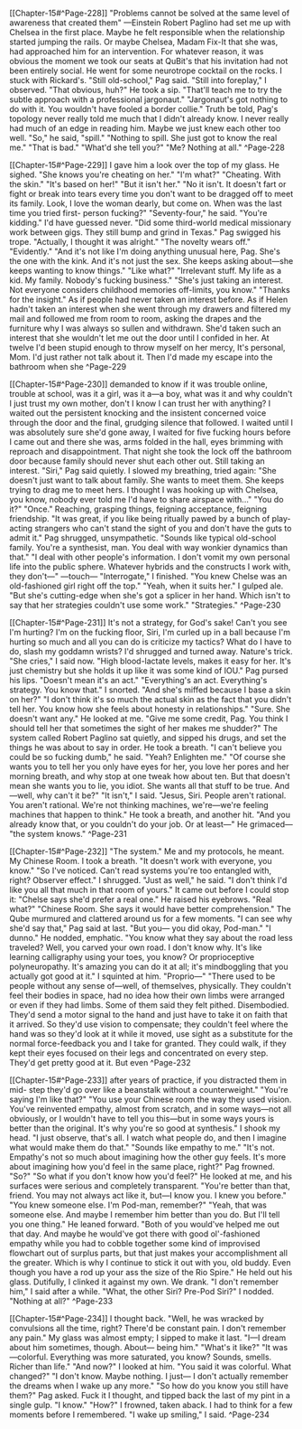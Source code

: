 [[Chapter-15#^Page-228]] 
"Problems cannot be solved at the same level of awareness that created them"
—Einstein
Robert Paglino had set me up with Chelsea in the first place. Maybe he felt responsible when the
relationship started jumping the rails. Or maybe Chelsea, Madam Fix-It that she was, had approached
him for an intervention. For whatever reason, it was obvious the moment we took our seats at QuBit's
that his invitation had not been entirely social.
He went for some neurotrope cocktail on the rocks. I stuck with Rickard's.
"Still old-school," Pag said.
"Still into foreplay," I observed.
"That obvious, huh?" He took a sip. "That'll teach me to try the subtle approach with a professional
jargonaut."
"Jargonaut's got nothing to do with it. You wouldn't have fooled a border collie." Truth be told, Pag's
topology never really told me much that I didn't already know. I never really had much of an edge in
reading him. Maybe we just knew each other too well.
"So," he said, "spill."
"Nothing to spill. She just got to know the real me."
"That is bad."
"What'd she tell you?"
"Me? Nothing at all." ^Page-228

[[Chapter-15#^Page-229]] 
I gave him a look over the top of my glass.
He sighed. "She knows you're cheating on her."
"I'm what?"
"Cheating. With the skin."
"It's based on her!"
"But it isn't her."
"No it isn't. It doesn't fart or fight or break into tears every time you don't want to be dragged off to
meet its family. Look, I love the woman dearly, but come on. When was the last time you tried first-
person fucking?"
"Seventy-four," he said.
"You're kidding." I'd have guessed never.
"Did some third-world medical missionary work between gigs. They still bump and grind in Texas."
Pag swigged his trope. "Actually, I thought it was alright."
"The novelty wears off."
"Evidently."
"And it's not like I'm doing anything unusual here, Pag. She's the one with the kink. And it's not just
the sex. She keeps asking about—she keeps wanting to know things."
"Like what?"
"Irrelevant stuff. My life as a kid. My family. Nobody's fucking business."
"She's just taking an interest. Not everyone considers childhood memories off-limits, you know."
"Thanks for the insight." As if people had never taken an interest before. As if Helen hadn't taken an
interest when she went through my drawers and filtered my mail and followed me from room to room,
asking the drapes and the furniture why I was always so sullen and withdrawn. She'd taken such an
interest that she wouldn't let me out the door until I confided in her. At twelve I'd been stupid enough
to throw myself on her mercy, It's personal, Mom. I'd just rather not talk about it. Then I'd made my
escape into the bathroom when she ^Page-229

[[Chapter-15#^Page-230]] 
demanded to know if it was trouble online, trouble at school, was it
a girl, was it a—a boy, what was it and why couldn't I just trust my own mother, don't I know I can
trust her with anything? I waited out the persistent knocking and the insistent concerned voice through
the door and the final, grudging silence that followed. I waited until I was absolutely sure she'd gone
away, I waited for five fucking hours before I came out and there she was, arms folded in the hall,
eyes brimming with reproach and disappointment. That night she took the lock off the bathroom door
because family should never shut each other out. Still taking an interest.
"Siri," Pag said quietly.
I slowed my breathing, tried again: "She doesn't just want to talk about family. She wants to meet
them. She keeps trying to drag me to meet hers. I thought I was hooking up with Chelsea, you know,
nobody ever told me I'd have to share airspace with..."
"You do it?"
"Once." Reaching, grasping things, feigning acceptance, feigning friendship. "It was great, if you like
being ritually pawed by a bunch of play-acting strangers who can't stand the sight of you and don't
have the guts to admit it."
Pag shrugged, unsympathetic. "Sounds like typical old-school family. You're a synthesist, man. You
deal with way wonkier dynamics than that."
"I deal with other people's information. I don't vomit my own personal life into the public sphere.
Whatever hybrids and the constructs I work with, they don't—"
—touch—
"Interrogate," I finished.
"You knew Chelse was an old-fashioned girl right off the top."
"Yeah, when it suits her." I gulped ale. "But she's cutting-edge when she's got a splicer in her hand.
Which isn't to say that her strategies couldn't use some work."
"Strategies." ^Page-230

[[Chapter-15#^Page-231]] 
It's not a strategy, for God's sake! Can't you see I'm hurting? I'm on the fucking floor, Siri, I'm curled
up in a ball because I'm hurting so much and all you can do is criticize my tactics? What do I have to
do, slash my goddamn wrists?
I'd shrugged and turned away. Nature's trick.
"She cries," I said now. "High blood-lactate levels, makes it easy for her. It's just chemistry but she
holds it up like it was some kind of IOU."
Pag pursed his lips. "Doesn't mean it's an act."
"Everything's an act. Everything's strategy. You know that." I snorted. "And she's miffed because I
base a skin on her?"
"I don't think it's so much the actual skin as the fact that you didn't tell her. You know how she feels
about honesty in relationships."
"Sure. She doesn't want any."
He looked at me.
"Give me some credit, Pag. You think I should tell her that sometimes the sight of her makes me
shudder?"
The system called Robert Paglino sat quietly, and sipped his drugs, and set the things he was about to
say in order. He took a breath.
"I can't believe you could be so fucking dumb," he said.
"Yeah? Enlighten me."
"Of course she wants you to tell her you only have eyes for her, you love her pores and her morning
breath, and why stop at one tweak how about ten. But that doesn't mean she wants you to lie, you idiot.
She wants all that stuff to be true. And—well, why can't it be?"
"It isn't," I said.
"Jesus, Siri. People aren't rational. You aren't rational. We're not thinking machines, we're—we're
feeling machines that happen to think." He took a breath, and another hit. "And you already know that,
or you couldn't do your job. Or at least—" He grimaced— "the system knows." ^Page-231

[[Chapter-15#^Page-232]] 
"The system."
Me and my protocols, he meant. My Chinese Room.
I took a breath. "It doesn't work with everyone, you know."
"So I've noticed. Can't read systems you're too entangled with, right? Observer effect."
I shrugged.
"Just as well," he said. "I don't think I'd like you all that much in that room of yours."
It came out before I could stop it: "Chelse says she'd prefer a real one."
He raised his eyebrows. "Real what?"
"Chinese Room. She says it would have better comprehension."
The Qube murmured and clattered around us for a few moments.
"I can see why she'd say that," Pag said at last. "But you— you did okay, Pod-man."
"I dunno."
He nodded, emphatic. "You know what they say about the road less traveled? Well, you carved your
own road. I don't know why. It's like learning calligraphy using your toes, you know? Or
proprioceptive polyneuropathy. It's amazing you can do it at all; it's mindboggling that you actually
got good at it."
I squinted at him. "Proprio—"
"There used to be people without any sense of—well, of themselves, physically. They couldn't feel
their bodies in space, had no idea how their own limbs were arranged or even if they had limbs. Some
of them said they felt pithed. Disembodied. They'd send a motor signal to the hand and just have to
take it on faith that it arrived. So they'd use vision to compensate; they couldn't feel where the hand
was so they'd look at it while it moved, use sight as a substitute for the normal force-feedback you and
I take for granted. They could walk, if they kept their eyes focused on their legs and concentrated on
every step. They'd get pretty good at it. But even ^Page-232

[[Chapter-15#^Page-233]] 
after years of practice, if you distracted them in mid-
step they'd go over like a beanstalk without a counterweight."
"You're saying I'm like that?"
"You use your Chinese room the way they used vision. You've reinvented empathy, almost from
scratch, and in some ways—not all obviously, or I wouldn't have to tell you this—but in some ways
yours is better than the original. It's why you're so good at synthesis."
I shook my head. "I just observe, that's all. I watch what people do, and then I imagine what would
make them do that."
"Sounds like empathy to me."
"It's not. Empathy's not so much about imagining how the other guy feels. It's more about imagining
how you'd feel in the same place, right?"
Pag frowned. "So?"
"So what if you don't know how you'd feel?"
He looked at me, and his surfaces were serious and completely transparent. "You're better than that,
friend. You may not always act like it, but—I know you. I knew you before."
"You knew someone else. I'm Pod-man, remember?"
"Yeah, that was someone else. And maybe I remember him better than you do. But I'll tell you one
thing." He leaned forward. "Both of you would've helped me out that day. And maybe he would've got
there with good ol'-fashioned empathy while you had to cobble together some kind of improvised
flowchart out of surplus parts, but that just makes your accomplishment all the greater. Which is why
I continue to stick it out with you, old buddy. Even though you have a rod up your ass the size of the
Rio Spire."
He held out his glass. Dutifully, I clinked it against my own. We drank.
"I don't remember him," I said after a while.
"What, the other Siri? Pre-Pod Siri?"
I nodded.
"Nothing at all?" ^Page-233

[[Chapter-15#^Page-234]] 
I thought back. "Well, he was wracked by convulsions all the time, right? There'd be constant pain. I
don't remember any pain." My glass was almost empty; I sipped to make it last. "I—I dream about
him sometimes, though. About— being him."
"What's it like?"
"It was—colorful. Everything was more saturated, you know? Sounds, smells. Richer than life."
"And now?"
I looked at him.
"You said it was colorful. What changed?"
"I don't know. Maybe nothing. I just— I don't actually remember the dreams when I wake up any
more."
"So how do you know you still have them?" Pag asked.
Fuck it I thought, and tipped back the last of my pint in a single gulp. "I know."
"How?"
I frowned, taken aback. I had to think for a few moments before I remembered.
"I wake up smiling," I said. ^Page-234
